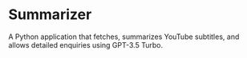 # Summarizer
A Python application that fetches, summarizes YouTube subtitles, and allows detailed enquiries using GPT-3.5 Turbo.
